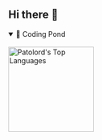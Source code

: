 ## Hi there 👋

<details open>
  <summary> 
🦆 Coding Pond
    </summary>
  <br>
<img align="left" alt="Patolord's Top Languages" src="https://github-readme-stats.vercel.app/api/top-langs?username=Patolord&langs_count=4&layout=compact&theme=react&bg_color=FFFFFF&title_color=68C3D4&text_color=000000&icon_color=F8D866&border_color=1F222E&hide=CSS,HTML,c%2B%2B,Ren'Py,CMake,Matlab"  height="170px" />

</details>
